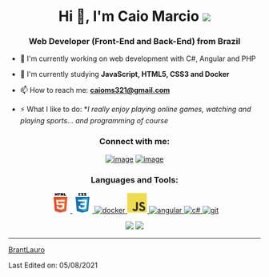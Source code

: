 <h1 align="center">Hi 👋, I'm Caio Marcio <img height="40" src="https://emoji.gg/assets/emoji/7333-parrotdance.gif"></h1>
<h3 align="center">Web Developer (Front-End and Back-End) from Brazil</h3>

- 🔭 I'm currently working on web development with C#, Angular and PHP

- 🌱 I'm currently studying **JavaScript, HTML5, CSS3 and Docker**

- 📫 How to reach me: **caioms321@gmail.com**

- ⚡ What I like to do: **I really enjoy playing online games, watching and playing sports... and programming of course*

<h3 align="center">Connect with me:</h3>
<div align="center">

[![image](https://img.shields.io/badge/LinkedIn-0077B5?style=for-the-badge&logo=linkedin&logoColor=white)](https://www.linkedin.com/in/caio-marcio)
[![image](https://img.shields.io/badge/Gmail-D14836?style=for-the-badge&logo=gmail&logoColor=white)](mailto:caioms321@gmail.com)
  
</div>

<h3 align="center">Languages and Tools:</h3>

<p align="center"> 
  <a href="https://www.w3.org/html/" target="_blank"> 
    <img src="https://raw.githubusercontent.com/devicons/devicon/master/icons/html5/html5-original-wordmark.svg" alt="html5" width="40" height="40"/> 
  </a>
  <a href="https://www.w3schools.com/css/" target="_blank"> 
    <img src="https://raw.githubusercontent.com/devicons/devicon/master/icons/css3/css3-original-wordmark.svg" alt="css3" width="40" height="40"/> 
  </a> 
  <a href="https://www.docker.com" target="_blank"> 
    <img src="https://cdn-icons-png.flaticon.com/512/919/919853.png" alt="docker" width="40" height="40"/> 
  </a>  
  <a href="https://developer.mozilla.org/en-US/docs/Web/JavaScript" target="_blank"> 
    <img src="https://raw.githubusercontent.com/devicons/devicon/master/icons/javascript/javascript-original.svg" alt="javascript" width="40" height="40"/> 
  </a> 
  <a href="https://angular.io/" target="_blank"> 
    <img src="https://cdn.icon-icons.com/icons2/2699/PNG/512/angular_logo_icon_169595.png" alt="angular" width="40" height="40"/> 
  </a>
  <a href="https://git-scm.com/" target="_blank"> 
    <img src="https://cdn.icon-icons.com/icons2/2415/PNG/512/csharp_original_logo_icon_146578.png" alt="c#" width="40" height="40"/> 
  </a>
  <a href="https://git-scm.com/" target="_blank"> 
    <img src="https://www.vectorlogo.zone/logos/git-scm/git-scm-icon.svg" alt="git" width="40" height="40"/> 
  </a>
</p>

<p align= "center">
  <img height= "150" src="https://github-readme-stats.vercel.app/api?username=CaioMSantos&theme=react&show_icons=true&include_all_commits=true" />
  <img height= "150" src="https://github-readme-stats.vercel.app/api/top-langs/?username=CaioMSantos&theme=react&layout=compact" />
</p>

------

[BrantLauro](https://github.com/BrantLauro)

Last Edited on: 05/08/2021
